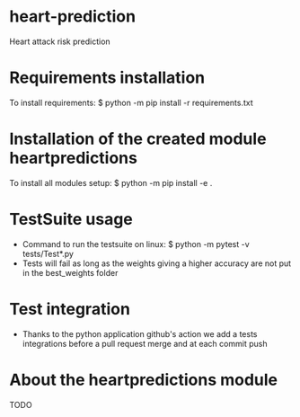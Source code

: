 # heart-prediction
Heart attack risk prediction

# Requirements installation
To install requirements:
$ python -m pip install -r requirements.txt

# Installation of the created module heartpredictions
To install all modules setup:
$ python -m pip install -e .

# TestSuite usage
* Command to run the testsuite on linux: 
$ python -m pytest -v tests/Test*.py
* Tests will fail as long as the weights giving a higher accuracy are not put in the best_weights folder

# Test integration
* Thanks to the python application github's action we add a tests integrations before a pull request merge and at each commit push

# About the heartpredictions module
TODO
